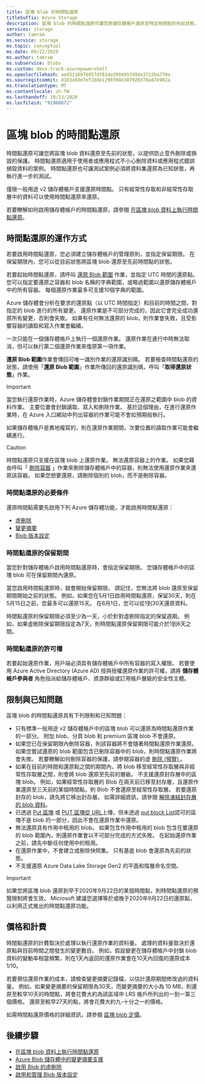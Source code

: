 ```yaml
---
title: 區塊 blob 的時間點還原
titleSuffix: Azure Storage
description: 區塊 blob 的時間點還原可讓您將儲存體帳戶還原至特定時間點的先前狀態，以提供防止意外刪除或損毀的保護。
services: storage
author: tamram
ms.service: storage
ms.topic: conceptual
ms.date: 09/22/2020
ms.author: tamram
ms.subservice: blobs
ms.custom: devx-track-azurepowershell
ms.openlocfilehash: aed3116976d57df81da399495fd9da3722ba770a
ms.sourcegitcommit: d103a93e7ef2dde1298f04e307920378a87e982a
ms.translationtype: MT
ms.contentlocale: zh-TW
ms.lasthandoff: 10/13/2020
ms.locfileid: "91960672"
---
```

# <a name="point-in-time-restore-for-block-blobs"></a>區塊 blob 的時間點還原

時間點還原可讓您將區塊 blob 資料還原至先前的狀態，以提供防止意外刪除或損毀的保護。 時間點還原適用于使用者或應用程式不小心刪除資料或應用程式錯誤損毀資料的案例。 時間點還原也可讓測試案例必須將資料集還原為已知狀態，再執行進一步的測試。

僅限一般用途 v2 儲存體帳戶支援還原時間點。 只有經常性存取和非經常性存取層中的資料可以使用時間點還原來還原。

若要瞭解如何啟用儲存體帳戶的時間點還原，請參閱 [在區塊 blob 資料上執行時間點還原](point-in-time-restore-manage.md)。

## <a name="how-point-in-time-restore-works"></a>時間點還原的運作方式

若要啟用時間點還原，您必須建立儲存體帳戶的管理原則，並指定保留期限。 在保留期限內，您可以從目前狀態將區塊 blob 還原至先前時間點的狀態。

若要起始時間點還原，請呼叫 [還原 Blob 範圍](/rest/api/storagerp/storageaccounts/restoreblobranges) 作業，並指定 UTC 時間的還原點。 您可以指定要還原之容器和 blob 名稱的字典範圍，或略過範圍以還原儲存體帳戶中的所有容器。 每個還原作業最多可支援10個字典的範圍。

Azure 儲存體會分析在要求的還原點（以 UTC 時間指定）和目前的時間之間，對指定的 blob 進行的所有變更。 還原作業是不可部分完成的，因此它會完全成功還原所有變更，否則會失敗。 如果有任何無法還原的 blob，則作業會失敗，且受影響容器的讀取和寫入作業會繼續。

一次只能在一個儲存體帳戶上執行一個還原作業。 還原作業在進行中時無法取消，但可以執行第二個還原作業來復原第一項作業。

**還原 Blob 範圍**作業會傳回可唯一識別作業的還原識別碼。 若要檢查時間點還原的狀態，請使用「**還原 Blob 範圍**」作業所傳回的還原識別碼，呼叫「**取得還原狀態**」作業。

> [!IMPORTANT]
> 當您執行還原作業時，Azure 儲存體會封鎖作業期間正在還原之範圍中 blob 的資料作業。 主要位置會封鎖讀取、寫入和刪除作業。 基於這個理由，在進行還原作業時，在 Azure 入口網站中列出容器的作業可能不會如預期般執行。
>
> 如果儲存體帳戶是異地複寫的，則在還原作業期間，次要位置的讀取作業可能會繼續進行。

> [!CAUTION]
> 時間點還原只支援在區塊 blob 上還原作業。 無法還原容器上的作業。 如果您藉由呼叫「 [刪除容器](/rest/api/storageservices/delete-container) 」作業來刪除儲存體帳戶中的容器，則無法使用還原作業來還原該容器。 如果您想要還原，請刪除個別的 blob，而不是刪除容器。

### <a name="prerequisites-for-point-in-time-restore"></a>時間點還原的必要條件

還原時間點需要先啟用下列 Azure 儲存體功能，才能啟用時間點還原：

- [虛刪除](soft-delete-overview.md)
- [變更摘要](storage-blob-change-feed.md)
- [Blob 版本設定](versioning-overview.md)

### <a name="retention-period-for-point-in-time-restore"></a>時間點還原的保留期間

當您針對儲存體帳戶啟用時間點還原時，會指定保留期限。 您儲存體帳戶中的區塊 blob 可在保留期間內還原。

當您啟用時間點還原時，就會開始保留期限。 請記住，您無法將 blob 還原至保留期間開始之前的狀態。 例如，如果您在5月1日啟用時間點還原，保留30天，則在5月15日之前，您最多可以還原15天。 在6月1日，您可以從1到30天還原資料。

時間點還原的保留期限必須至少為一天，小於針對虛刪除指定的保留週期。 例如，如果虛刪除保留期限設定為7天，則時間點還原保留期限可能介於1到6天之間。

### <a name="permissions-for-point-in-time-restore"></a>時間點還原的許可權

若要起始還原作業，用戶端必須具有儲存體帳戶中所有容器的寫入權限。 若要使用 Azure Active Directory (Azure AD) 授與授權還原作業的許可權，請將 **儲存體帳戶參與者** 角色指派給儲存體帳戶、資源群組或訂用帳戶層級的安全性主體。

## <a name="limitations-and-known-issues"></a>限制與已知問題

區塊 blob 的時間點還原具有下列限制和已知問題：

- 只有標準一般用途 v2 儲存體帳戶中的區塊 blob 可以還原為時間點還原作業的一部分。 附加 blob、分頁 blob 和 premium 區塊 blob 不會還原。 
- 如果您已在保留期限內刪除容器，則該容器將不會隨著時間點還原作業還原。 如果您嘗試還原的 blob 範圍包含已刪除容器中的 blob，則時間點還原作業將會失敗。 若要瞭解如何刪除容器的保護，請參閱容器的虛 [刪除 (預覽) ](soft-delete-container-overview.md)。
- 如果在目前的時間和還原點之間的期間內，將 blob 移至經常性存取層與非經常性存取層之間，則會將 blob 還原至先前的層級。 不支援還原封存層中的區塊 blob。 例如，如果經常性存取層的 Blob 在兩天前已移至封存層，且還原作業還原至三天前的某個時間點，則 Blob 不會還原至經常性存取層。 若要還原封存的 blob，請先將它移出封存層。 如需詳細資訊，請參閱 [解除凍結封存層的 blob 資料](storage-blob-rehydration.md)。
- 已透過 [Put 區塊](/rest/api/storageservices/put-block) 或 [PUT 區塊從 URL](/rest/api/storageservices/put-block-from-url)上傳，但未透過 [put block List](/rest/api/storageservices/put-block-list)認可的區塊不是 blob 的一部分，因此不會在還原作業中還原。
- 無法還原具有作用中租用的 blob。 如果包含作用中租用的 blob 包含在要還原的 blob 範圍內，則還原作業會以不可部分完成的方式失敗。 在起始還原作業之前，請先中斷任何使用中的租用。
- 在還原作業中，不會建立或刪除快照集。 只有基底 blob 會還原為先前的狀態。
- 不支援還原 Azure Data Lake Storage Gen2 的平面和階層命名空間。

> [!IMPORTANT]
> 如果您將區塊 blob 還原到早于2020年9月22日的某個時間點，則時間點還原的預覽限制將會生效。 Microsoft 建議您選擇等於或晚于2020年9月22日的還原點，以利用正式推出的時間點還原功能。

## <a name="pricing-and-billing"></a>價格和計費

時間點還原的計費取決於處理以執行還原作業的資料量。 處理的資料量取決於還原點與目前時間之間發生的變更數目。 例如，假設變更在儲存體帳戶中封鎖 blob 資料的變動率相當頻繁，則在1天內返回的還原作業會在10天內回復的還原成本 1/10。

若要預估還原作業的成本，請檢查變更摘要記錄檔，以估計還原期間修改過的資料量。 例如，如果變更摘要的保留期限為30天，而變更摘要的大小為 10 MB，則還原至較早10天的時間點，將會花費大約為該區域中 LRS 帳戶所列出的一到一第三個價格。 還原至較早27天的點，將會花費大約九-十分之一的價格。

如需時間點還原價格的詳細資訊，請參閱 [區塊 blob 定價](https://azure.microsoft.com/pricing/details/storage/blobs/)。

## <a name="next-steps"></a>後續步驟

- [在區塊 blob 資料上執行時間點還原](point-in-time-restore-manage.md)
- [Azure Blob 儲存體中的變更摘要支援](storage-blob-change-feed.md)
- [啟用 Blob 的虛刪除](soft-delete-enable.md)
- [啟用和管理 Blob 版本設定](versioning-enable.md)
